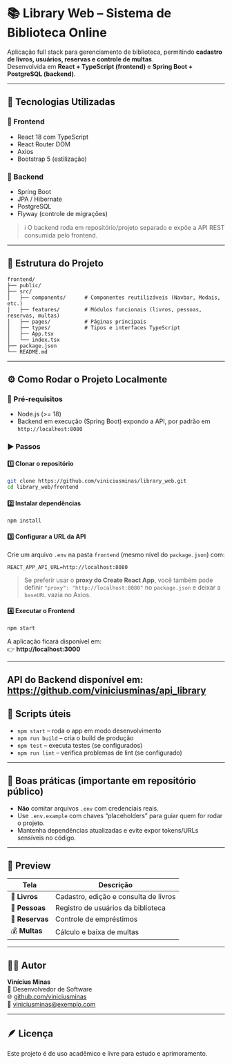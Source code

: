 # 📚 Library Web – Sistema de Biblioteca Online

Aplicação full stack para gerenciamento de biblioteca, permitindo **cadastro de livros, usuários, reservas e controle de multas**.  
Desenvolvida em **React + TypeScript (frontend)** e **Spring Boot + PostgreSQL (backend)**.

---

## 🚀 Tecnologias Utilizadas

### 🔹 Frontend
- React 18 com TypeScript  
- React Router DOM  
- Axios  
- Bootstrap 5 (estilização)

### 🔹 Backend
- Spring Boot 
- JPA / Hibernate  
- PostgreSQL  
- Flyway (controle de migrações)

> ℹ️ O backend roda em repositório/projeto separado e expõe a API REST consumida pelo frontend.

---

## 🧱 Estrutura do Projeto

```
frontend/
├── public/
├── src/
│   ├── components/      # Componentes reutilizáveis (Navbar, Modais, etc.)
│   ├── features/        # Módulos funcionais (livros, pessoas, reservas, multas)
│   ├── pages/           # Páginas principais
│   ├── types/           # Tipos e interfaces TypeScript
│   ├── App.tsx
│   └── index.tsx
├── package.json
└── README.md
```

---

## ⚙️ Como Rodar o Projeto Localmente

### 🧩 Pré-requisitos
- Node.js (>= 18)
- Backend em execução (Spring Boot) expondo a API, por padrão em `http://localhost:8080`

### ▶️ Passos

#### 1️⃣ Clonar o repositório
```bash
git clone https://github.com/viniciusminas/library_web.git
cd library_web/frontend
```

#### 2️⃣ Instalar dependências
```bash
npm install
```

#### 3️⃣ Configurar a URL da API
Crie um arquivo `.env` na pasta `frontend` (mesmo nível do `package.json`) com:

```
REACT_APP_API_URL=http://localhost:8080
```

> Se preferir usar o **proxy do Create React App**, você também pode definir `"proxy": "http://localhost:8080"` no `package.json` e deixar a `baseURL` vazia no Axios.

#### 4️⃣ Executar o Frontend
```bash
npm start
```

A aplicação ficará disponível em:  
👉 **http://localhost:3000**

---

## API do Backend disponível em: https://github.com/viniciusminas/api_library

## 🧪 Scripts úteis

- `npm start` – roda o app em modo desenvolvimento  
- `npm run build` – cria o build de produção  
- `npm test` – executa testes (se configurados)  
- `npm run lint` – verifica problemas de lint (se configurado)

---

## 🔐 Boas práticas (importante em repositório público)

- **Não** comitar arquivos `.env` com credenciais reais.  
- Use `.env.example` com chaves “placeholders” para guiar quem for rodar o projeto.
- Mantenha dependências atualizadas e evite expor tokens/URLs sensíveis no código.

---

## 📸 Preview

| Tela | Descrição |
|------|-----------|
| 📘 **Livros** | Cadastro, edição e consulta de livros |
| 👤 **Pessoas** | Registro de usuários da biblioteca |
| 📅 **Reservas** | Controle de empréstimos |
| 💰 **Multas** | Cálculo e baixa de multas |

---

## 🧑‍💻 Autor

**Vinícius Minas**  
💼 Desenvolvedor de Software  
🌐 [github.com/viniciusminas](https://github.com/viniciusminas)  
📧 [viniciusminas@exemplo.com](mailto:viniciusminas@exemplo.com)

---

## 🪶 Licença
Este projeto é de uso acadêmico e livre para estudo e aprimoramento.
